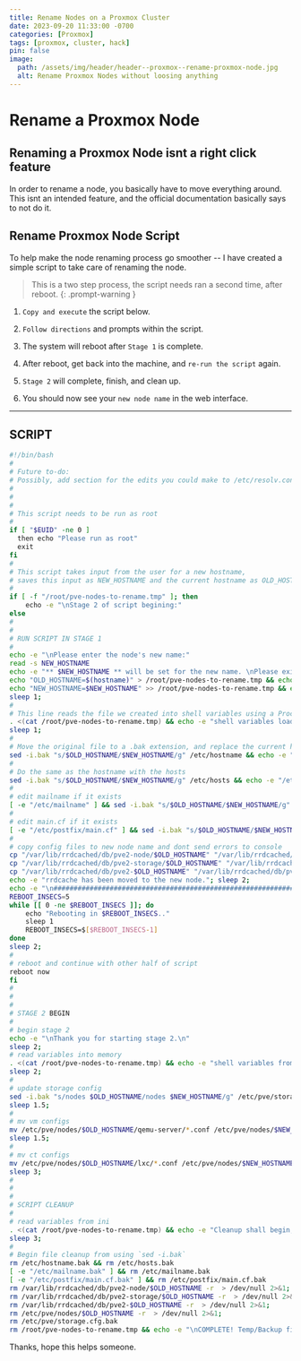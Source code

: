 ```yaml
---
title: Rename Nodes on a Proxmox Cluster
date: 2023-09-20 11:33:00 -0700
categories: [Proxmox]
tags: [proxmox, cluster, hack]
pin: false
image:
  path: /assets/img/header/header--proxmox--rename-proxmox-node.jpg
  alt: Rename Proxmox Nodes without loosing anything
---
```


# Rename a Proxmox Node

## Renaming a Proxmox Node isnt a right click feature

In order to rename a node, you basically have to move everything around. This isnt an intended feature, and the official documentation basically says to not do it.


## Rename Proxmox Node Script

To help make the node renaming process go smoother -- I have created a simple script to take care of renaming the node. 

> This is a two step process, the script needs ran a second time, after reboot.
{: .prompt-warning }

1. `Copy and execute` the script below.

2. `Follow directions` and prompts within the script.

3. The system will reboot after `Stage 1` is complete.

4. After reboot, get back into the machine, and `re-run the script` again.

5. `Stage 2` will complete, finish, and clean up.

6. You should now see your `new node name` in the web interface.


* * * 

## SCRIPT

```bash
#!/bin/bash
#
# Future to-do:
# Possibly, add section for the edits you could make to /etc/resolv.conf
#
#
#
# This script needs to be run as root
#
if [ "$EUID" -ne 0 ]
  then echo "Please run as root"
  exit
fi
#
# This script takes input from the user for a new hostname, 
# saves this input as NEW_HOSTNAME and the current hostname as OLD_HOSTNAME to a file (for persistance through reboot).
#
if [ -f "/root/pve-nodes-to-rename.tmp" ]; then
    echo -e "\nStage 2 of script begining:"
else
#
#
# RUN SCRIPT IN STAGE 1
#
echo -e "\nPlease enter the node's new name:"
read -s NEW_HOSTNAME
echo -e "** $NEW_HOSTNAME ** will be set for the new name. \nPlease exit now if there was a typo. " && sleep 5; echo -e "Ok, no typo. Resuming..."; sleep 2;
echo "OLD_HOSTNAME=$(hostname)" > /root/pve-nodes-to-rename.tmp && echo -e "\ntemp file created."
echo "NEW_HOSTNAME=$NEW_HOSTNAME" >> /root/pve-nodes-to-rename.tmp && echo -e "hostnames entered into temp file."
sleep 1;
#
# This line reads the file we created into shell variables using a Process Substitution. This takes the output of a process, not just the stout, and reads it into the current shell environment.
. <(cat /root/pve-nodes-to-rename.tmp) && echo -e "shell variables loaded into memory."
sleep 1;
#
# Move the original file to a .bak extension, and replace the current hostname with the entered new node name.
sed -i.bak "s/$OLD_HOSTNAME/$NEW_HOSTNAME/g" /etc/hostname && echo -e "/etc/hostname file sucessfully edited."
#
# Do the same as the hostname with the hosts
sed -i.bak "s/$OLD_HOSTNAME/$NEW_HOSTNAME/g" /etc/hosts && echo -e "/etc/hosts file sucessfully edited."
#
# edit mailname if it exists
[ -e "/etc/mailname" ] && sed -i.bak "s/$OLD_HOSTNAME/$NEW_HOSTNAME/g" /etc/mailname
#
# edit main.cf if it exists
[ -e "/etc/postfix/main.cf" ] && sed -i.bak "s/$OLD_HOSTNAME/$NEW_HOSTNAME/g" /etc/postfix/main.cf
#
# copy config files to new node name and dont send errors to console
cp "/var/lib/rrdcached/db/pve2-node/$OLD_HOSTNAME" "/var/lib/rrdcached/db/pve2-node/$NEW_HOSTNAME" -r  > /dev/null 2>&1;
cp "/var/lib/rrdcached/db/pve2-storage/$OLD_HOSTNAME" "/var/lib/rrdcached/db/pve2-storage/$NEW_HOSTNAME" -r  > /dev/null 2>&1;
cp "/var/lib/rrdcached/db/pve2-$OLD_HOSTNAME" "/var/lib/rrdcached/db/pve2-$NEW_HOSTNAME" -r  > /dev/null 2>&1;
echo -e "rrdcache has been moved to the new node."; sleep 2;
echo -e "\n#################################################################\n                    A reboot will occur,\n      please run this script again after reboot completes.\n#################################################################\n"
REBOOT_INSECS=5
while [[ 0 -ne $REBOOT_INSECS ]]; do
    echo "Rebooting in $REBOOT_INSECS.."
    sleep 1
    REBOOT_INSECS=$[$REBOOT_INSECS-1]
done
sleep 2;
#
# reboot and continue with other half of script
reboot now
fi
#
#
#
# STAGE 2 BEGIN
#
# begin stage 2
echo -e "\nThank you for starting stage 2.\n"
sleep 2;
# read variables into memory
. <(cat /root/pve-nodes-to-rename.tmp) && echo -e "shell variables from before reboot loaded back into memory."
sleep 2;
#
# update storage config
sed -i.bak "s/nodes $OLD_HOSTNAME/nodes $NEW_HOSTNAME/g" /etc/pve/storage.cfg && echo -e "updated storage config"
sleep 1.5;
#
# mv vm configs
mv /etc/pve/nodes/$OLD_HOSTNAME/qemu-server/*.conf /etc/pve/nodes/$NEW_HOSTNAME/qemu-server/ && echo -e "moved VM configs"
sleep 1.5;
#
# mv ct configs
mv /etc/pve/nodes/$OLD_HOSTNAME/lxc/*.conf /etc/pve/nodes/$NEW_HOSTNAME/lxc/ && echo -e "LXC configs have been moved as well.\n"
sleep 3;
#
#
#
# SCRIPT CLEANUP
#
# read variables from ini
. <(cat /root/pve-nodes-to-rename.tmp) && echo -e "Cleanup shall begin, removing ' $OLD_HOSTNAME '."
sleep 3;
#
# Begin file cleanup from using `sed -i.bak`
rm /etc/hostname.bak && rm /etc/hosts.bak
[ -e "/etc/mailname.bak" ] && rm /etc/mailname.bak
[ -e "/etc/postfix/main.cf.bak" ] && rm /etc/postfix/main.cf.bak
rm /var/lib/rrdcached/db/pve2-node/$OLD_HOSTNAME -r  > /dev/null 2>&1;
rm /var/lib/rrdcached/db/pve2-storage/$OLD_HOSTNAME -r  > /dev/null 2>&1;
rm /var/lib/rrdcached/db/pve2-$OLD_HOSTNAME -r  > /dev/null 2>&1;
rm /etc/pve/nodes/$OLD_HOSTNAME -r  > /dev/null 2>&1;
rm /etc/pve/storage.cfg.bak
rm /root/pve-nodes-to-rename.tmp && echo -e "\nCOMPLETE! Temp/Backup files have been removed.\n########################################################\nCheck out new node ' $NEW_HOSTNAME ' on the PVE web interface.\n########################################################\n"
```

Thanks, hope this helps someone.

